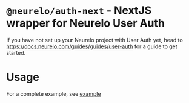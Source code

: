 # `@neurelo/auth-next` - NextJS wrapper for Neurelo User Auth

If you have not set up your Neurelo project with User Auth yet, head to https://docs.neurelo.com/guides/guides/user-auth for a guide to get started.

# Usage

For a complete example, see [example](./example)